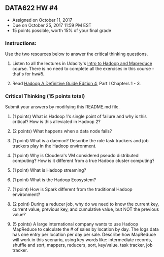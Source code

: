 ## DATA622 HW #4
- Assigned on October 11, 2017
- Due on October 25, 2017 11:59 PM EST
- 15 points possible, worth 15% of your final grade

### Instructions:

Use the two resources below to answer the critical thinking questions.

1. Listen to all the lectures in Udacity's [Intro to Hadoop and Mapreduce](https://www.udacity.com/course/intro-to-hadoop-and-mapreduce--ud617) course.  There is no need to complete all the exercises in this course - that's for hw#5.  

2. Read [Hadoop A Definitive Guide Edition 4]( http://javaarm.com/file/apache/Hadoop/books/Hadoop-The.Definitive.Guide_4.edition_a_Tom.White_April-2015.pdf), Part I Chapters 1 - 3.

### Critical Thinking (15 points total)

Submit your answers by modifying this README.md file.

1. (1 points) What is Hadoop 1's single point of failure and why is this critical?  How is this alleviated in Hadoop 2?

2. (2 points) What happens when a data node fails?

3. (1 point) What is a daemon?  Describe the role task trackers and job trackers play in the Hadoop environment.

4. (1 point) Why is Cloudera's VM considered pseudo distributed computing?  How is it different from a true Hadoop cluster computing?

5. (1 point) What is Hadoop streaming?

6. (1 point) What is the Hadoop Ecosystem?

7. (1 point) How is Spark different from the traditional Hadoop environment?

8. (2 point) During a reducer job, why do we need to know the current key, current value, previous key, and cumulative value, but NOT the previous value?

9. (5 points) A large international company wants to use Hadoop MapReduce to calculate the # of sales by location by day.  The logs data has one entry per location per day per sale.  Describe how MapReduce will work in this scenario, using key words like: intermediate records, shuffle and sort, mappers, reducers, sort, key/value, task tracker, job tracker.  
